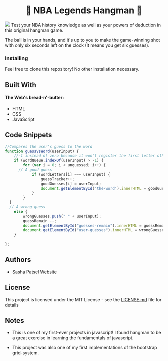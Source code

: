 <h1 align="center">🏀 NBA Legends Hangman 🏀</h1>

<img src="assets/images/hangman.png">
Test your NBA history knowledge as well as your powers of deduction in this original hangman game.

The ball is in your hands, and it's up to you to make the game-winning shot with only six seconds left on the clock (It means you get six guesses).

### Installing

Feel free to clone this repository! No other installation necessary.


## Built With

#### The Web's bread-n'-butter:

* HTML 
* CSS
* JavaScript

## Code Snippets
```javascript
//Compares the user's guess to the word
function guessVsWord(userInput) {
	//-1 instead of zero because it won't register the first letter otherwise
	if (wordQueue.indexOf(userInput) > -1) {
		for (var i = 0; i < unguessed; i++) {
      // A good guess
			if (wordLetters[i] === userInput) {
				guessTracker++;
				goodGuesses[i] = userInput;
				document.getElementById('the-word').innerHTML = goodGuesses.join(" ");
			}	
		}
  }
  // A wrong guess
	else {
		wrongGuesses.push(" " + userInput);
		guessRemain --;
		document.getElementById("guesses-remain").innerHTML = guessRemain;
		document.getElementById("user-guesses").innerHTML = wrongGuesses;
	}
					
};

```

## Authors

* Sasha Patsel [Website](https://sashapatsel.github.io/portfolio-sp/)


## License

This project is licensed under the MIT License - see the [LICENSE.md](LICENSE.md) file for details

## Notes
- This is one of my first-ever projects in javascript! I found hangman to be a great exercise in learning the fundamentals of javascript.

- This project was also one of my first implementations of the bootstrap grid-system.